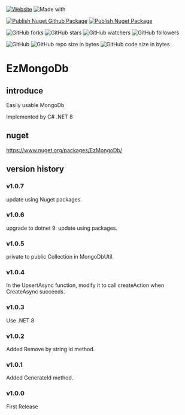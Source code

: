 [![Website](https://img.shields.io/website-up-down-green-red/http/shields.io.svg?label=elky-essay)](https://elky84.github.io)
![Made with](https://img.shields.io/badge/made%20with-.NET8-blue.svg)

[![Publish Nuget Github Package](https://github.com/elky84/EzMongoDb/actions/workflows/publish_github.yml/badge.svg)](https://github.com/elky84/EzMongoDb/actions/workflows/publish_github.yml)
[![Publish Nuget Package](https://github.com/elky84/EzMongoDb/actions/workflows/publish_nuget.yml/badge.svg)](https://github.com/elky84/EzMongoDb/actions/workflows/publish_nuget.yml)

![GitHub forks](https://img.shields.io/github/forks/elky84/EzMongoDb.svg?style=social&label=Fork)
![GitHub stars](https://img.shields.io/github/stars/elky84/EzMongoDb.svg?style=social&label=Stars)
![GitHub watchers](https://img.shields.io/github/watchers/elky84/EzMongoDb.svg?style=social&label=Watch)
![GitHub followers](https://img.shields.io/github/followers/elky84.svg?style=social&label=Follow)

![GitHub](https://img.shields.io/github/license/mashape/apistatus.svg)
![GitHub repo size in bytes](https://img.shields.io/github/repo-size/elky84/EzMongoDb.svg)
![GitHub code size in bytes](https://img.shields.io/github/languages/code-size/elky84/EzMongoDb.svg)


# EzMongoDb

## introduce

Easily usable MongoDb

Implemented by C# .NET 8

## nuget

<https://www.nuget.org/packages/EzMongoDb/>

## version history

### v1.0.7

update using Nuget packages.

### v1.0.6

upgrade to dotnet 9.
update using packages.

### v1.0.5

private to public Collection in MongoDbUtil.

### v1.0.4

In the UpsertAsync function, modify it to call createAction when CreateAsync succeeds.

### v1.0.3
Use .NET 8

### v1.0.2
Added Remove by string id method.

### v1.0.1
Added GenerateId method.

### v1.0.0
First Release